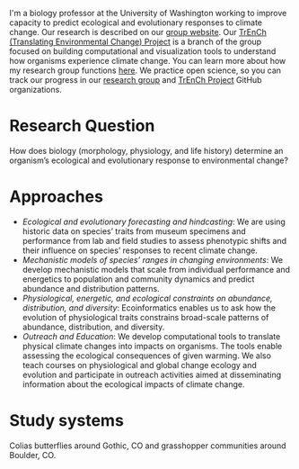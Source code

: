 I'm a biology professor at the University of Washington working to improve capacity to predict ecological and evolutionary responses to climate change. Our research is described on our [group website](http://faculty.washington.edu/lbuckley/). Our [TrEnCh (Translating Environmental Change) Project](https://www.trenchproject.com/) is a branch of the group focused on building computational and visualization tools to understand how organisms experience climate change. You can learn more about how my research group functions [here](https://github.com/HuckleyLab/how_we_work). We practice open science, so you can track our progress in our [research group](https://github.com/HuckleyLab) and [TrEnCh Project](https://github.com/trenchproject) GitHub organizations. 

# Research Question
How does biology (morphology, physiology, and life history) determine an organism’s ecological and evolutionary response to environmental change?

# Approaches
* *Ecological and evolutionary forecasting and hindcasting*: We are using historic data on species’ traits from museum specimens and performance from lab and field studies to assess phenotypic shifts and their influence on species’ responses to recent climate change.
* *Mechanistic models of species’ ranges in changing environments*: We develop mechanistic models that scale from individual performance and energetics to population and community dynamics and predict abundance and distribution patterns.
* *Physiological, energetic, and ecological constraints on abundance, distribution, and diversity*: Ecoinformatics enables us to ask how the evolution of physiological traits constrains broad-scale patterns of abundance, distribution, and diversity.
* *Outreach and Education*: We develop computational tools to translate physical climate changes into impacts on organisms. The tools enable assessing the ecological consequences of given warming. We also teach courses on physiological and global change ecology and evolution and participate in outreach activities aimed at disseminating information about the ecological impacts of climate change.

# Study systems
Colias butterflies around Gothic, CO and grasshopper communities around Boulder, CO.
